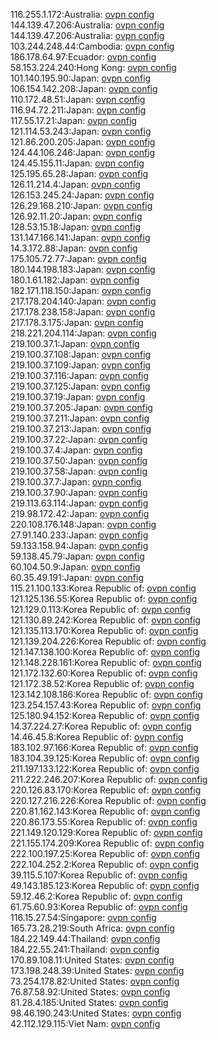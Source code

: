 116.255.1.172:Australia: [ovpn config](vpn/116_255_1_172.ovpn)  
144.139.47.206:Australia: [ovpn config](vpn/144_139_47_206.ovpn)  
144.139.47.206:Australia: [ovpn config](vpn/144_139_47_206.ovpn)  
103.244.248.44:Cambodia: [ovpn config](vpn/103_244_248_44.ovpn)  
186.178.64.97:Ecuador: [ovpn config](vpn/186_178_64_97.ovpn)  
58.153.224.240:Hong Kong: [ovpn config](vpn/58_153_224_240.ovpn)  
101.140.195.90:Japan: [ovpn config](vpn/101_140_195_90.ovpn)  
106.154.142.208:Japan: [ovpn config](vpn/106_154_142_208.ovpn)  
110.172.48.51:Japan: [ovpn config](vpn/110_172_48_51.ovpn)  
116.94.72.211:Japan: [ovpn config](vpn/116_94_72_211.ovpn)  
117.55.17.21:Japan: [ovpn config](vpn/117_55_17_21.ovpn)  
121.114.53.243:Japan: [ovpn config](vpn/121_114_53_243.ovpn)  
121.86.200.205:Japan: [ovpn config](vpn/121_86_200_205.ovpn)  
124.44.106.246:Japan: [ovpn config](vpn/124_44_106_246.ovpn)  
124.45.155.11:Japan: [ovpn config](vpn/124_45_155_11.ovpn)  
125.195.65.28:Japan: [ovpn config](vpn/125_195_65_28.ovpn)  
126.11.214.4:Japan: [ovpn config](vpn/126_11_214_4.ovpn)  
126.153.245.24:Japan: [ovpn config](vpn/126_153_245_24.ovpn)  
126.29.168.210:Japan: [ovpn config](vpn/126_29_168_210.ovpn)  
126.92.11.20:Japan: [ovpn config](vpn/126_92_11_20.ovpn)  
128.53.15.18:Japan: [ovpn config](vpn/128_53_15_18.ovpn)  
131.147.166.141:Japan: [ovpn config](vpn/131_147_166_141.ovpn)  
14.3.172.88:Japan: [ovpn config](vpn/14_3_172_88.ovpn)  
175.105.72.77:Japan: [ovpn config](vpn/175_105_72_77.ovpn)  
180.144.198.183:Japan: [ovpn config](vpn/180_144_198_183.ovpn)  
180.1.61.182:Japan: [ovpn config](vpn/180_1_61_182.ovpn)  
182.171.118.150:Japan: [ovpn config](vpn/182_171_118_150.ovpn)  
217.178.204.140:Japan: [ovpn config](vpn/217_178_204_140.ovpn)  
217.178.238.158:Japan: [ovpn config](vpn/217_178_238_158.ovpn)  
217.178.3.175:Japan: [ovpn config](vpn/217_178_3_175.ovpn)  
218.221.204.114:Japan: [ovpn config](vpn/218_221_204_114.ovpn)  
219.100.37.1:Japan: [ovpn config](vpn/219_100_37_1.ovpn)  
219.100.37.108:Japan: [ovpn config](vpn/219_100_37_108.ovpn)  
219.100.37.109:Japan: [ovpn config](vpn/219_100_37_109.ovpn)  
219.100.37.116:Japan: [ovpn config](vpn/219_100_37_116.ovpn)  
219.100.37.125:Japan: [ovpn config](vpn/219_100_37_125.ovpn)  
219.100.37.19:Japan: [ovpn config](vpn/219_100_37_19.ovpn)  
219.100.37.205:Japan: [ovpn config](vpn/219_100_37_205.ovpn)  
219.100.37.211:Japan: [ovpn config](vpn/219_100_37_211.ovpn)  
219.100.37.213:Japan: [ovpn config](vpn/219_100_37_213.ovpn)  
219.100.37.22:Japan: [ovpn config](vpn/219_100_37_22.ovpn)  
219.100.37.4:Japan: [ovpn config](vpn/219_100_37_4.ovpn)  
219.100.37.50:Japan: [ovpn config](vpn/219_100_37_50.ovpn)  
219.100.37.58:Japan: [ovpn config](vpn/219_100_37_58.ovpn)  
219.100.37.7:Japan: [ovpn config](vpn/219_100_37_7.ovpn)  
219.100.37.90:Japan: [ovpn config](vpn/219_100_37_90.ovpn)  
219.113.63.114:Japan: [ovpn config](vpn/219_113_63_114.ovpn)  
219.98.172.42:Japan: [ovpn config](vpn/219_98_172_42.ovpn)  
220.108.176.148:Japan: [ovpn config](vpn/220_108_176_148.ovpn)  
27.91.140.233:Japan: [ovpn config](vpn/27_91_140_233.ovpn)  
59.133.158.94:Japan: [ovpn config](vpn/59_133_158_94.ovpn)  
59.138.45.79:Japan: [ovpn config](vpn/59_138_45_79.ovpn)  
60.104.50.9:Japan: [ovpn config](vpn/60_104_50_9.ovpn)  
60.35.49.191:Japan: [ovpn config](vpn/60_35_49_191.ovpn)  
115.21.100.133:Korea Republic of: [ovpn config](vpn/115_21_100_133.ovpn)  
121.125.136.55:Korea Republic of: [ovpn config](vpn/121_125_136_55.ovpn)  
121.129.0.113:Korea Republic of: [ovpn config](vpn/121_129_0_113.ovpn)  
121.130.89.242:Korea Republic of: [ovpn config](vpn/121_130_89_242.ovpn)  
121.135.113.170:Korea Republic of: [ovpn config](vpn/121_135_113_170.ovpn)  
121.139.204.226:Korea Republic of: [ovpn config](vpn/121_139_204_226.ovpn)  
121.147.138.100:Korea Republic of: [ovpn config](vpn/121_147_138_100.ovpn)  
121.148.228.161:Korea Republic of: [ovpn config](vpn/121_148_228_161.ovpn)  
121.172.132.60:Korea Republic of: [ovpn config](vpn/121_172_132_60.ovpn)  
121.172.38.52:Korea Republic of: [ovpn config](vpn/121_172_38_52.ovpn)  
123.142.108.186:Korea Republic of: [ovpn config](vpn/123_142_108_186.ovpn)  
123.254.157.43:Korea Republic of: [ovpn config](vpn/123_254_157_43.ovpn)  
125.180.94.152:Korea Republic of: [ovpn config](vpn/125_180_94_152.ovpn)  
14.37.224.27:Korea Republic of: [ovpn config](vpn/14_37_224_27.ovpn)  
14.46.45.8:Korea Republic of: [ovpn config](vpn/14_46_45_8.ovpn)  
183.102.97.166:Korea Republic of: [ovpn config](vpn/183_102_97_166.ovpn)  
183.104.39.125:Korea Republic of: [ovpn config](vpn/183_104_39_125.ovpn)  
211.197.133.122:Korea Republic of: [ovpn config](vpn/211_197_133_122.ovpn)  
211.222.246.207:Korea Republic of: [ovpn config](vpn/211_222_246_207.ovpn)  
220.126.83.170:Korea Republic of: [ovpn config](vpn/220_126_83_170.ovpn)  
220.127.216.226:Korea Republic of: [ovpn config](vpn/220_127_216_226.ovpn)  
220.81.162.143:Korea Republic of: [ovpn config](vpn/220_81_162_143.ovpn)  
220.86.173.55:Korea Republic of: [ovpn config](vpn/220_86_173_55.ovpn)  
221.149.120.129:Korea Republic of: [ovpn config](vpn/221_149_120_129.ovpn)  
221.155.174.209:Korea Republic of: [ovpn config](vpn/221_155_174_209.ovpn)  
222.100.197.25:Korea Republic of: [ovpn config](vpn/222_100_197_25.ovpn)  
222.104.252.2:Korea Republic of: [ovpn config](vpn/222_104_252_2.ovpn)  
39.115.5.107:Korea Republic of: [ovpn config](vpn/39_115_5_107.ovpn)  
49.143.185.123:Korea Republic of: [ovpn config](vpn/49_143_185_123.ovpn)  
59.12.46.2:Korea Republic of: [ovpn config](vpn/59_12_46_2.ovpn)  
61.75.60.93:Korea Republic of: [ovpn config](vpn/61_75_60_93.ovpn)  
116.15.27.54:Singapore: [ovpn config](vpn/116_15_27_54.ovpn)  
165.73.28.219:South Africa: [ovpn config](vpn/165_73_28_219.ovpn)  
184.22.149.44:Thailand: [ovpn config](vpn/184_22_149_44.ovpn)  
184.22.55.241:Thailand: [ovpn config](vpn/184_22_55_241.ovpn)  
170.89.108.11:United States: [ovpn config](vpn/170_89_108_11.ovpn)  
173.198.248.39:United States: [ovpn config](vpn/173_198_248_39.ovpn)  
73.254.178.82:United States: [ovpn config](vpn/73_254_178_82.ovpn)  
76.87.58.92:United States: [ovpn config](vpn/76_87_58_92.ovpn)  
81.28.4.185:United States: [ovpn config](vpn/81_28_4_185.ovpn)  
98.46.190.243:United States: [ovpn config](vpn/98_46_190_243.ovpn)  
42.112.129.115:Viet Nam: [ovpn config](vpn/42_112_129_115.ovpn)  
